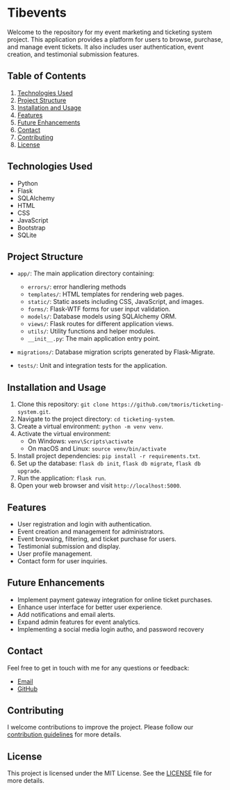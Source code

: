 # Tibevents

Welcome to the repository for my event marketing and ticketing system project. This application provides a platform for users to browse, purchase, and manage event tickets. It also includes user authentication, event creation, and testimonial submission features.

## Table of Contents

1. [Technologies Used](#technologies-used)
2. [Project Structure](#project-structure)
3. [Installation and Usage](#installation-and-usage)
4. [Features](#features)
5. [Future Enhancements](#future-enhancements)
6. [Contact](#contact)
7. [Contributing](#contributing)
8. [License](#license)

## Technologies Used

- Python
- Flask
- SQLAlchemy
- HTML
- CSS
- JavaScript
- Bootstrap
- SQLite

## Project Structure

- `app/`: The main application directory containing:

  - `errors/`: error handlering methods
  - `templates/`: HTML templates for rendering web pages.
  - `static/`: Static assets including CSS, JavaScript, and images.
  - `forms/`: Flask-WTF forms for user input validation.
  - `models/`: Database models using SQLAlchemy ORM.
  - `views/`: Flask routes for different application views.
  - `utils/`: Utility functions and helper modules.
  - `__init__.py`: The main application entry point.

- `migrations/`: Database migration scripts generated by Flask-Migrate.

- `tests/`: Unit and integration tests for the application.

## Installation and Usage

1. Clone this repository: `git clone https://github.com/tmoris/ticketing-system.git`.
2. Navigate to the project directory: `cd ticketing-system`.
3. Create a virtual environment: `python -m venv venv`.
4. Activate the virtual environment:
   - On Windows: `venv\Scripts\activate`
   - On macOS and Linux: `source venv/bin/activate`
5. Install project dependencies: `pip install -r requirements.txt`.
6. Set up the database: `flask db init`, `flask db migrate`, `flask db upgrade`.
7. Run the application: `flask run`.
8. Open your web browser and visit `http://localhost:5000`.

## Features

- User registration and login with authentication.
- Event creation and management for administrators.
- Event browsing, filtering, and ticket purchase for users.
- Testimonial submission and display.
- User profile management.
- Contact form for user inquiries.

## Future Enhancements

- Implement payment gateway integration for online ticket purchases.
- Enhance user interface for better user experience.
- Add notifications and email alerts.
- Expand admin features for event analytics.
- Implementing a social media login autho, and password recovery

## Contact

Feel free to get in touch with me for any questions or feedback:

- [Email](mailto:tibenkanamoris@gmail.com)
- [GitHub](https://github.com/tmoris)

## Contributing

I welcome contributions to improve the project. Please follow our [contribution guidelines](CONTRIBUTING.md) for more details.

## License

This project is licensed under the MIT License. See the [LICENSE](LICENSE) file for more details.
